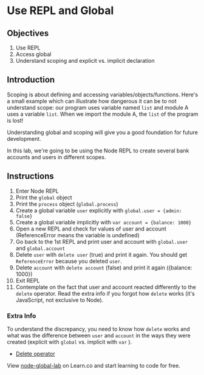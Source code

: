 # Use REPL and Global

## Objectives

1. Use REPL
2. Access global
3. Understand scoping and explicit vs. implicit declaration

## Introduction

Scoping is about defining and accessing variables/objects/functions. Here's a small example which can illustrate how dangerous it can be to not understand scope: our program uses variable named `list` and module A uses a variable `list`. When we import the module A, the `list` of the program is lost!

Understanding global and scoping will give you a good foundation for future development.

In this lab, we're going to be using the Node REPL to create several bank accounts and users in different scopes.

## Instructions

1. Enter Node REPL
1. Print the `global` object
1. Print the `process` object (`global.process`)
1. Create a global variable `user` explicitly with `global.user = {admin: false}`
1. Create a global variable implicitly with `var account = {balance: 1000}`
1. Open a new REPL and check for values of user and account (ReferenceError means the variable is undefined)
1. Go back to the 1st REPL and print user and account with `global.user` and `global.account`
1. Delete `user` with `delete user` (true) and print it again. You should get `ReferenceError` because you deleted `user`.
1. Delete `account` with `delete account` (false) and print it again ({balance: 1000})
1. Exit REPL
1. Contemplate on the fact that user and account reacted differently to the `delete` operator. Read the extra info if you forgot how `delete` works (it's JavaScript, not exclusive to Node).


### Extra Info

To understand the discrepancy, you need to know how `delete` works and what was the difference between `user` and `account` in the ways they were created (explicit with `global` vs. implicit with `var` ).

* [Delete operator](https://developer.mozilla.org/en-US/docs/Web/JavaScript/Reference/Operators/delete)

<p data-visibility='hidden'>View <a href='https://learn.co/lessons/node-global-lab' title='node-global-lab'>node-global-lab</a> on Learn.co and start learning to code for free.</p>
